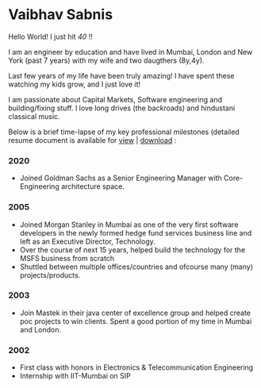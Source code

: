 # Vaibhav Sabnis 

Hello World! I just hit *40* !! 

I am an engineer by education and have lived in Mumbai, London and New York (past 7 years) with my wife and two daugthers (8y,4y).

Last few years of my life have been truly amazing! I have spent these watching my kids grow, and I just love it! 

I am passionate about Capital Markets, Software engineering and building/fixing stuff. I love long drives (the backroads) and hindustani classical music. 

Below is a brief time-lapse of my key professional milestones (detailed resume document is available for [view](
https://docs.google.com/gview?url=https://github.com/vaibhavsabnis/vaibhavsabnis.github.io/raw/master/resume/vs/Vaibhav%20Sabnis.pdf&embedded=true") | [download](https://github.com/vaibhavsabnis/vaibhavsabnis.github.io/raw/master/resume/vs/Vaibhav%20Sabnis.pdf) : 
### 2020 
* Joined Goldman Sachs as a Senior Engineering Manager with Core-Engineering architecture space. 

### 2005 
* Joined Morgan Stanley in Mumbai as one of the very first software developers in the newly formed hedge fund services business line and left as an Executive Director, Technology. 
* Over the course of next 15 years, helped build the technology for the MSFS business from scratch   
* Shuttled between multiple offices/countries and ofcourse many (many) projects/products. 

### 2003
* Join Mastek in their java center of excellence group and helped create poc projects to win clients. Spent a good portion of my time in Mumbai and London. 

### 2002
* First class with honors in Electronics & Telecommunication Engineering 
* Internship with IIT-Mumbai on SIP
